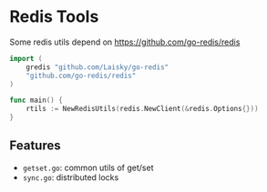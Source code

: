 # Redis Tools

Some redis utils depend on <https://github.com/go-redis/redis>

```go
import (
    gredis "github.com/Laisky/go-redis"
    "github.com/go-redis/redis"
)

func main() {
	rtils := NewRedisUtils(redis.NewClient(&redis.Options{}))
}
```


## Features

* `getset.go`: common utils of get/set
* `sync.go`: distributed locks
